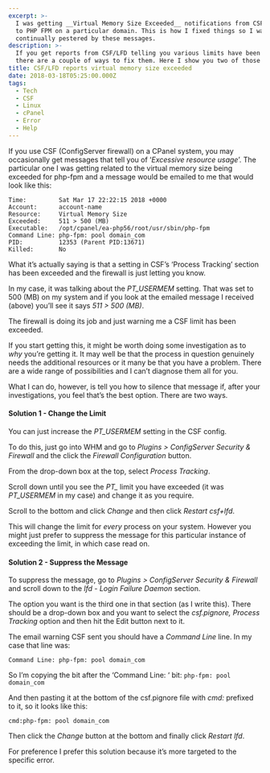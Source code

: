 ```yaml
---
excerpt: >-
  I was getting __Virtual Memory Size Exceeded__ notifications from CSF relating
  to PHP FPM on a particular domain. This is how I fixed things so I wasn't
  continually pestered by these messages.
description: >-
  If you get reports from CSF/LFD telling you various limits have been exceeded,
  there are a couple of ways to fix them. Here I show you two of those ways.
title: CSF/LFD reports virtual memory size exceeded
date: 2018-03-18T05:25:00.000Z
tags:
  - Tech
  - CSF
  - Linux
  - cPanel
  - Error
  - Help
---
```

If you use CSF (ConfigServer firewall) on a CPanel system, you may occasionally get messages that tell you of ‘_Excessive resource usage_’. The particular one I was getting related to the virtual memory size being exceeded for php-fpm and a message would be emailed to me that would look like this:

    Time:         Sat Mar 17 22:22:15 2018 +0000
    Account:      account-name
    Resource:     Virtual Memory Size
    Exceeded:     511 > 500 (MB)
    Executable:   /opt/cpanel/ea-php56/root/usr/sbin/php-fpm
    Command Line: php-fpm: pool domain_com                    
    PID:          12353 (Parent PID:13671)
    Killed:       No

What it’s actually saying is that a setting in CSF’s ‘Process Tracking’ section has been exceeded and the firewall is just letting you know.

In my case, it was talking about the _PT\_USERMEM_ setting. That was set to 500 (MB) on my system and if you look at the emailed message I received (above) you’ll see it says _511 \> 500 (MB)_. 

The firewall is doing its job and just warning me a CSF limit has been exceeded.

If you start getting this, it might be worth doing some investigation as to _why_ you’re getting it. It may well be that the process in question genuinely needs the additional resources or it many be that you have a problem. There are a wide range of possibilities and I can’t diagnose them all for you.

What I can do, however, is tell you how to silence that message if, after your investigations, you feel that’s the best option.  There are two ways.

#### Solution 1 - Change the Limit

You can just increase the _PT\_USERMEM_ setting in the CSF config. 

To do this, just go into WHM and go to _Plugins \> ConfigServer Security & Firewall_ and the click the _Firewall Configuration_ button.

From the drop-down box at the top, select _Process Tracking_.

Scroll down until you see the _PT\__ limit you have exceeded (it was _PT\_USERMEM_ in my case) and change it as you require.

Scroll to the bottom and click _Change_ and then click _Restart csf+lfd_.

This will change the limit for _every_ process on your system. However you might just prefer to suppress the message for this particular instance of exceeding the limit, in which case read on.

#### Solution 2 - Suppress the Message

 To suppress the message, go to _Plugins \> ConfigServer Security & Firewall_ and scroll down to the _lfd - Login Failure Daemon_ section.

The option you want is the third one in that section (as I write this). There should be a drop-down box and you want to select the _csf.pignore, Process Tracking_ option and then hit the Edit button next to it.

The email warning CSF sent you should have a _Command Line_ line. In my case that line was:

    Command Line: php-fpm: pool domain_com

So I’m copying the bit after the ‘Command Line: ‘ bit: `php-fpm: pool domain_com`

And then pasting it at the bottom of the csf.pignore file with _cmd:_ prefixed to it, so it looks like this:

    cmd:php-fpm: pool domain_com

Then click the _Change_ button at the bottom and finally click _Restart lfd_.

For preference I prefer this solution because it’s more targeted to the specific error.

